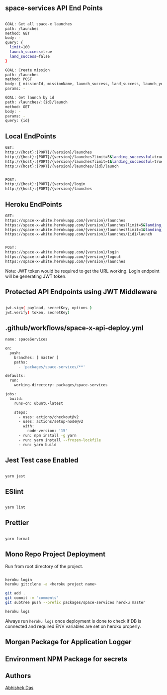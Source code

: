 
## space-services API End Points

```sh

GOAL: Get all space-x launches
path: /launches
method: GET
body: -
query: {
  limit=100
  launch_success=true
  land_success=false
}

GOAL: Create mission
path: /launches
method: POST
body: { missionId, missionName, launch_success, land_success, launch_year }
params: -

GOAL: Get launch by id
path: /launches/:{id}/launch
method: GET
body: -
params: -
query: {id}

```

## Local EndPoints

```sh
GET:
http://{host}:{PORT}/{version}/launches
http://{host}:{PORT}/{version}/launches?limit=5&landing_successful=true
http://{host}:{PORT}/{version}/launches?limit=1&landing_successful=true&launch_successful=false
http://{host}:{PORT}/{version}/launches/{id}/launch


POST:
http://{host}:{PORT}/{version}/login
http://{host}:{PORT}/{version}/launches
```

## Heroku EndPoints

```sh
GET:
https://space-x-white.herokuapp.com/{version}/launches
https://space-x-white.herokuapp.com/{version}/launches?limit=5&landing_successful=true
https://space-x-white.herokuapp.com/{version}/launches?limit=1&landing_successful=true&launch_successful=false
https://space-x-white.herokuapp.com/{version}/launches/{id}/launch


POST:
https://space-x-white.herokuapp.com/{version}/login
https://space-x-white.herokuapp.com/{version}/logout
https://space-x-white.herokuapp.com/{version}/launches
```

Note: JWT token would be required to get the URL working. Login endpoint will be generating JWT token.

## Protected API Endpoints using JWT Middleware

```sh

jwt.sign( payload, secretKey, options )
jwt.verify( token, secretKey)

```

## .github/workflows/space-x-api-deploy.yml

```sh
name: spaceServices

on:
  push:
    branches: [ master ]
    paths:
      - 'packages/space-services/**'

defaults:
  run:
    working-directory: packages/space-services

jobs:
  build:
    runs-on: ubuntu-latest

    steps:
      - uses: actions/checkout@v2
      - uses: actions/setup-node@v2
        with:
          node-version: '15'
      - run: npm install -g yarn
      - run: yarn install --frozen-lockfile
      - run: yarn build

```

## Jest Test case Enabled

```sh

yarn jest

```

## ESlint

```sh

yarn lint

```

## Prettier

```sh

yarn format

```

## Mono Repo Project Deployment
Run from root directory of the project.

```sh

heroku login
heroku git:clone -a <heroku project name>

git add .
git commit -m "comments"
git subtree push --prefix packages/space-services heroku master

heroku logs

```
Always run `heroku logs` once deployment is done to check if DB is connected and required ENV variables are set on heroku properly.


## Morgan Package for Application Logger
## Environment NPM Package for secrets

## Authors

[Abhishek Das](https://github.com/abhi-das)